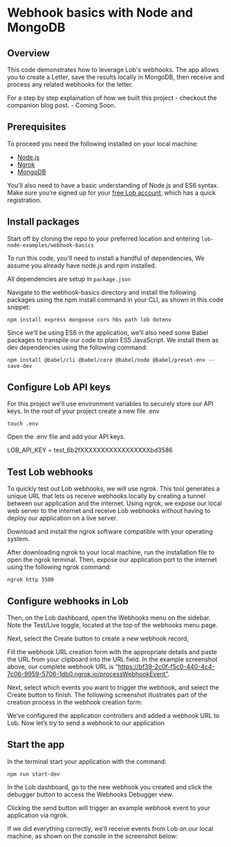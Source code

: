 # Webhook basics with Node and MongoDB

## Overview
This code demonstrates how to leverage Lob's webhooks. The app allows you to create a Letter, save the results locally in MongoDB, then receive and process any related webhooks for the letter.

For a step by step explaination of how we built this project - checkout the companion blog post. - Coming Soon.

## Prerequisites
To proceed you need the following installed on your local machine: 

* [Node.js](https://nodejs.org/)
* [Ngrok](https://ngrok.com/download)
* [MongoDB](https://www.mongodb.com/try/download/community)

You’ll also need to have a basic understanding of Node.js and ES6 syntax. Make sure you’re signed up for your [free Lob account](https://dashboard.lob.com/#/register), which has a quick registration.

## Install packages 
Start off by cloning the repo to your preferred location and entering `lob-node-examples/webhook-basics` 

To run this code, you'll need to install a handful of dependencies, We assume you already have node.js and npm installed.

All dependencies are setup in `package.json`

Navigate to the webhook-basics directory and install the following packages using the npm install command in your CLI, as shown in this code snippet:

`npm install express mongoose cors hbs path lob dotenv`

Since we’ll be using ES6 in the application, we’ll also need some Babel packages to transpile our code to plain ES5 JavaScript. We install them as dev dependencies using the following command:

`npm install @babel/cli @babel/core @babel/node @babel/preset-env --save-dev`

## Configure Lob API keys
For this project we’ll use environment variables to securely store our API keys.  In the root of your project create a new file .env

`touch .env`

Open the .env file and add your API keys.

LOB_API_KEY = test_6b2fXXXXXXXXXXXXXXXXXbd3586

## Test Lob webhooks
To quickly test out Lob webhooks, we will use ngrok. This tool generates a unique URL that lets us receive webhooks locally by creating a tunnel between our application and the internet. Using ngrok, we expose our local web server to the internet and receive Lob webhooks without having to deploy our application on a live server.

Download and install the ngrok software compatible with your operating system.

After downloading ngrok to your local machine, run the installation file to open the ngrok terminal. Then, expose our application port to the internet using the following ngrok command:

`ngrok http 3500`

## Configure webhooks in Lob
Then, on the Lob dashboard, open the Webhooks menu on the sidebar.  Note the Test/Live toggle, located at the top of the webhooks menu page.

Next, select the Create button to create a new webhook record, 

Fill the webhook URL creation form with the appropriate details and paste the URL from your clipboard into the URL field. In the example screenshot above, our complete webhook URL is  “https://bf39-2c0f-f5c0-440-4c4-7c06-9959-5706-1db0.ngrok.io/processWebhookEvent”.

Next, select which events you want to trigger the webhook, and select the Create button to finish. The following screenshot illustrates part of the creation process in the webhook creation form:

We’ve configured the application controllers and added a webhook URL to Lob. Now let’s try to send a webhook to our application 

## Start the app

In the terminal start your application with the command:

`npm run start-dev`

In the Lob dashboard, go to the new webhook you created and click the debugger button to access the Webhooks Debugger view.

Clicking the send button will trigger an example webhook event to your application via ngrok.

If we did everything correctly, we’ll receive events from Lob on our local machine, as shown on the console in the screenshot below:

